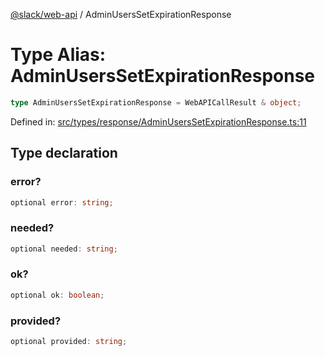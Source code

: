 [@slack/web-api](../index.md) / AdminUsersSetExpirationResponse

# Type Alias: AdminUsersSetExpirationResponse

```ts
type AdminUsersSetExpirationResponse = WebAPICallResult & object;
```

Defined in: [src/types/response/AdminUsersSetExpirationResponse.ts:11](https://github.com/slackapi/node-slack-sdk/blob/main/packages/web-api/src/types/response/AdminUsersSetExpirationResponse.ts#L11)

## Type declaration

### error?

```ts
optional error: string;
```

### needed?

```ts
optional needed: string;
```

### ok?

```ts
optional ok: boolean;
```

### provided?

```ts
optional provided: string;
```
